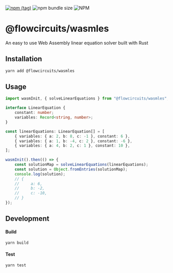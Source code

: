[![npm (tag)](https://img.shields.io/npm/v/@flowcircuits/wasmles?style=flat&colorA=000000&colorB=000000)](https://www.npmjs.com/package/@flowcircuits/wasmles) ![npm bundle size](https://img.shields.io/bundlephobia/minzip/@flowcircuits/wasmles?style=flat&colorA=000000&colorB=000000) ![NPM](https://img.shields.io/npm/l/@flowcircuits/wasmles?style=flat&colorA=000000&colorB=000000)

# @flowcircuits/wasmles

An easy to use Web Assembly linear equation solver built with Rust

## Installation

```bash
yarn add @flowcircuits/wasmles
```

## Usage

```ts
import wasmInit, { solveLinearEquations } from "@flowcircuits/wasmles";

interface LinearEquation {
    constant: number;
    variables: Record<string, number>;
}

const linearEquations: LinearEquation[] = [
    { variables: { a: 2, b: 8, c: -1 }, constant: 6 },
    { variables: { a: 1, b: -4, c: 2 }, constant: -6 },
    { variables: { a: 4, b: 2, c: 1 }, constant: 10 },
];

wasmInit().then(() => {
    const solutionMap = solveLinearEquations(linearEquations);
    const solution = Object.fromEntries(solutionMap);
    console.log(solution);
    // {
    //     a: 6,
    //     b: -2,
    //     c: -10,
    // }
});
```

## Development

#### Build

```bash
yarn build
```

#### Test

```bash
yarn test
```
